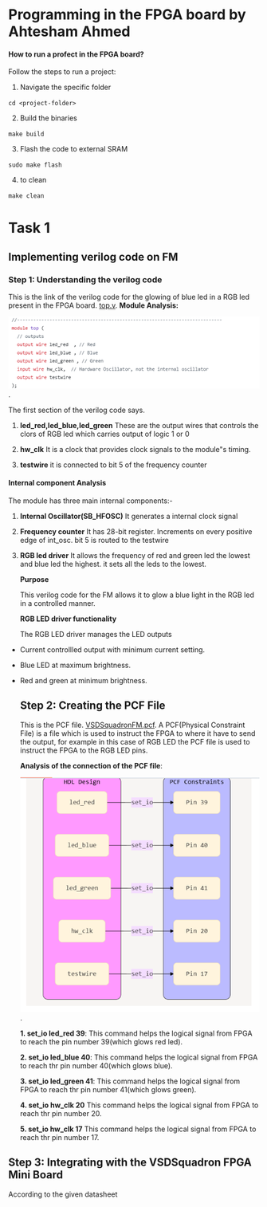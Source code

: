 # Programming in the FPGA board by Ahtesham Ahmed

#### How to run a profect in the FPGA board?
Follow the steps to run a project:

1. Navigate the specific folder

`cd <project-folder>`

2. Build the binaries

`make build`

3. Flash the code to external SRAM

`sudo make flash`

4. to clean

`make clean`

# Task 1
## Implementing verilog code on FM





### Step 1: Understanding the verilog code
This is the link of the verilog code for the glowing of blue led in a RGB led present in the FPGA board. [top.v](https://github.com/Ahtesham18112011/VSDSquadron_FM/commit/c6511d8ea1d69d50770b938977da7150673a1d7a). 
**Module Analysis:**
  
  ![Alt text](https://github.com/Ahtesham18112011/VSDSquadron_FM/blob/a1070567667933317187255c10d645236658f859/Screenshot%20(87).png).
  
The first section of the verilog code says. 
  
1. **led_red,led_blue,led_green**  These are the output wires that controls the clors of RGB led which carries output of logic 1 or 0

2. **hw_clk**  It is a clock that provides clock signals to the module"s timing.

3. **testwire**  it is connected to bit 5 of the frequency counter

#### Internal component Analysis
The module has three main internal components:-

1. **Internal Oscillator(SB_HFOSC)** It generates a internal clock signal

2. **Frequency counter** It has 28-bit register. Increments on every positive edge of int_osc. bit 5 is routed to the testwire 

3. **RGB led driver** It allows the frequency of red and green led the lowest and blue led the highest. it sets all the leds to the lowest.

   **Purpose**

   This verilog code for the FM allows it to glow a blue light in the RGB led in a controlled manner.

   **RGB LED driver functionality**

   The RGB LED driver manages the LED outputs

* Current controllled output with minimum current setting.
* Blue LED at maximum brightness.
* Red and green at minimum brightness.


 

  ## Step 2: Creating the PCF File
  This is the PCF file. [VSDSquadronFM.pcf](https://github.com/Ahtesham18112011/VSDSquadron_FM/blob/e42b59be2d586c9407dcfc91577753fcdb8994a9/VSDSquadronFM.pcf). A PCF(Physical Constraint File) is a file which is used to instruct the FPGA to where it have to send the output, for example in this case of RGB LED the PCF file is used to instruct the FPGA to the RGB LED pins.

  **Analysis of the connection of the PCF file**:
  
  ![Alt text](https://github.com/Ahtesham18112011/VSDSquadron_FM/blob/4c1fb02926e5bf45039a506dc6d4420e4a2aef06/Screenshot%20(88).png).

  **1. set_io led_red 39**: This command helps the logical signal from FPGA to reach the pin number 39(which glows red led).

  **2. set_io led_blue 40**: This command helps the logical signal from FPGA to reach thr pin number 40(which glows blue).

  **3. set_io led_green 41**: This command helps the logical signal from FPGA to reach thr pin number 41(which glows green).

  **4. set_io hw_clk 20** This command helps the logical signal from FPGA to reach thr pin number 20.

  **5. set_io hw_clk 17** This command helps the logical signal from FPGA to reach thr pin number 17.

## Step 3: Integrating with the VSDSquadron FPGA Mini Board
According to the given datasheet


  

  
  
   

   


